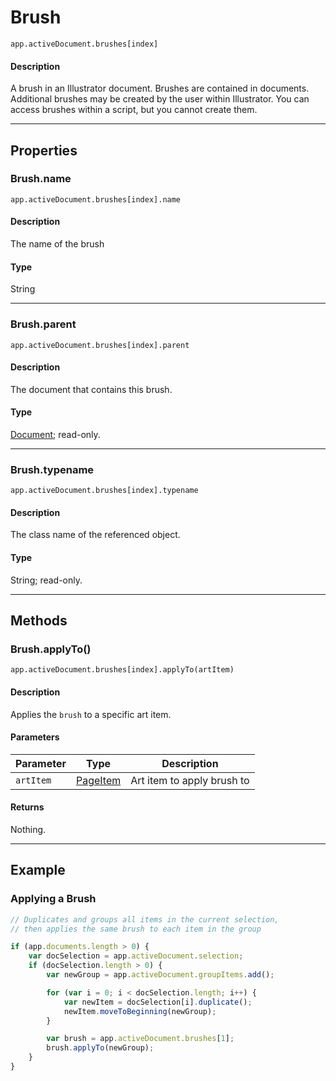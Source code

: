 # Brush

`app.activeDocument.brushes[index]`

#### Description

A brush in an Illustrator document. Brushes are contained in documents. Additional brushes may be created by the user within Illustrator. You can access brushes within a script, but you cannot create them.

---

## Properties

### Brush.name

`app.activeDocument.brushes[index].name`

#### Description

The name of the brush

#### Type

String

---

### Brush.parent

`app.activeDocument.brushes[index].parent`

#### Description

The document that contains this brush.

#### Type

[Document](./Document.md); read-only.

---

### Brush.typename

`app.activeDocument.brushes[index].typename`

#### Description

The class name of the referenced object.

#### Type

String; read-only.

---

## Methods

### Brush.applyTo()

`app.activeDocument.brushes[index].applyTo(artItem)`

#### Description

Applies the `brush` to a specific art item.

#### Parameters

| Parameter |           Type            |        Description         |
| --------- | ------------------------- | -------------------------- |
| `artItem` | [PageItem](./PageItem.md) | Art item to apply brush to |

#### Returns

Nothing.

---

## Example

### Applying a Brush

```javascript
// Duplicates and groups all items in the current selection,
// then applies the same brush to each item in the group

if (app.documents.length > 0) {
    var docSelection = app.activeDocument.selection;
    if (docSelection.length > 0) {
        var newGroup = app.activeDocument.groupItems.add();

        for (var i = 0; i < docSelection.length; i++) {
            var newItem = docSelection[i].duplicate();
            newItem.moveToBeginning(newGroup);
        }

        var brush = app.activeDocument.brushes[1];
        brush.applyTo(newGroup);
    }
}
```
